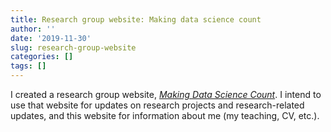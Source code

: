```yaml
---
title: Research group website: Making data science count
author: ''
date: '2019-11-30'
slug: research-group-website
categories: []
tags: []
---
```


I created a research group website, [*Making Data Science Count*](https://www.makingdatasciencecount.com/). I intend to use that website for updates on research projects and research-related updates, and this website for information about me (my teaching, CV, etc.).